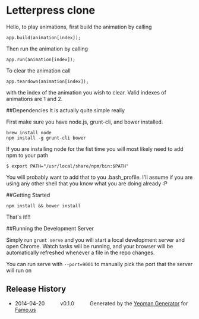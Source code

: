 # Letterpress clone

Hello, to play animations, first build the animation by calling 
```
app.build(animation[index]);
```

Then run the animation by calling 
```
app.run(animation[index]);
```

To clear the animation call

```
app.teardown(animation[index]);
```

with the index of the animation you wish to clear.
Valid indexes of animations are 1 and 2.

##Dependencies
It is actually quite simple really

First make sure you have node.js, grunt-cli, and bower installed.

```
brew install node
npm install -g grunt-cli bower
```

If you are installing node for the fist time you will most likely need to add npm to your path

```
$ export PATH="/usr/local/share/npm/bin:$PATH"
```

You will probably want to add that to you .bash_profile.  I'll assume if you are using any other shell that you know what you are doing already :P

##Getting Started

```
npm install && bower install
```

That's it!!!

##Running the Development Server

Simply run ```grunt serve``` and you will start a local development server and open Chrome.  Watch tasks will be running, and your browser will be automatically refreshed whenever a file in the repo changes.

You can run serve with ```--port=9001``` to manually pick the port that the server will run on

## Release History
 * 2014-04-20   v0.1.0   Generated by the [Yeoman Generator](https://github.com/famous/generator-famous) for [Famo.us](http://famo.us)